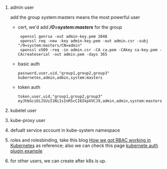 1. admin user
  
   add the group system:masters means the most powerful user
    
    - cert, we'd add ***/O=system:masters*** for the group

        ```shell
         openssl genrsa -out admin-key.pem 2048
         openssl req -new -key admin-key.pem -out admin.csr -subj "/O=system:masters/CN=admin"
         openssl x509 -req -in admin.csr -CA ca.pem -CAkey ca-key.pem -CAcreateserial -out admin.pem -days 365
        ```
    - basic auth

        ```csv
        password,user,uid,"group1,group2,group3"
        kubernetes,admin,admin,system:masters
        ```

    - token auth

        ```csv
        token,user,uid,"group1,group2,group3"
        eyJhbGciOiJSUzI1NiIsInR5cCI6IkpXVCJ9,admin,admin,system:masters
        ```

2. kubelet user

3. kube-proxy user

4. defualt service account in kube-system namespace

5. roles and rolesbinding, take this blog [How we got RBAC working in Kubernetes](http://blog.screwdriver.cd/post/150999692902/how-we-got-rbac-working-in-kubernetes) as reference; also we can check this page [kubernete auth plugin example](https://github.com/kubernetes/kubernetes/tree/master/plugin/pkg/auth/authorizer/rbac/bootstrappolicy/testdata)

6. for other users, we can create after k8s is up.
